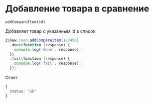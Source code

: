 # Добавление товара в сравнение

`addCompareItem(id)`

Добавляет товар с указанным id в список

````javascript
ISnew.json.addCompareItem(123456)
  .done(function (response) {
    console.log('done', response);
  })
  .fail(function (response) {
    console.log('fail', response);
  });
````

Ответ
````javascript
{
  status: "ok"
}
````